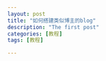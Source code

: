 ```yaml
---
layout: post
title: "如何搭建类似博主的blog"
description: "The first post"
categories: [教程]
tags: [教程]

---
```

